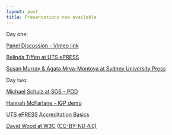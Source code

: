 ```yaml
---
layout: post
title: Presentations now available
---
```


Day one:

[Panel Discussion - Vimeo link](https://vimeo.com/229812407)

[Belinda Tiffen at UTS ePRESS](CAULPublishing-X.github.io/ePRESS_presentation_2017.pdf)

[Susan Murray & Agata Mrva-Montoya at Sydney University Press](CAULPublishing-X.github.io/CAULX2017SydneyUniversityPress.pdf)





Day two:

[Michael Schulz at SOS - POD](CAULPublishing-X.github.io/POD_talk_2017.pdf)

[Hannah McFarlane - IGP demo](CAULPublishing-X.github.io/McFarlane_IGP.pdf)

[UTS ePRESS Accreditation Basics](CAULPublishing-X.github.io/UTSePRESS_Accreditation.pdf)

[David Wood at W3C](https://prototypo.github.io/2017/CAUL-20170712/slides/index.html)   [(CC-BY-ND 4.0)](http://creativecommons.org/licenses/by-nd/4.0/)


